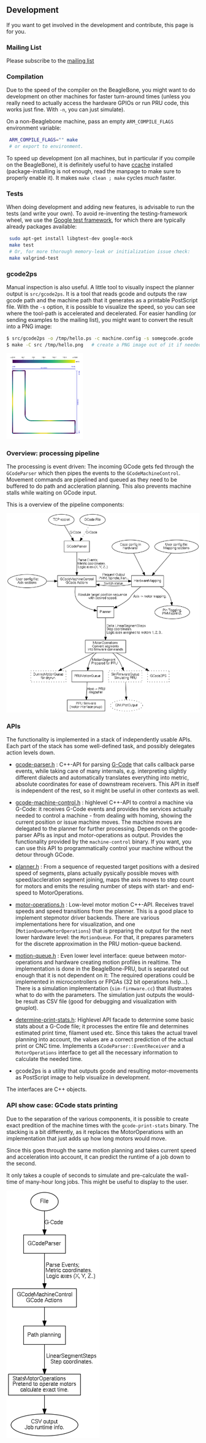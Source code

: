 Development
-----------

If you want to get involved in the development and contribute, this page
is for you.

### Mailing List
Please subscribe to the
[mailing list](https://groups.google.com/forum/#!forum/beagleg-dev)

### Compilation
Due to the speed of the compiler on the BeagleBone, you might want to do
development on other machines for faster turn-around times (unless you really
need to actually access the hardware GPIOs or run PRU code, this works just
fine. With `-n`, you can just simulate).

On a non-Beaglebone machine, pass an empty `ARM_COMPILE_FLAGS` environment
variable:

```bash
 ARM_COMPILE_FLAGS="" make
 # or export to environment.
```

To speed up development (on all machines, but in particular if you compile on
the BeagleBone), it is definitely useful to have [ccache] installed
(package-installing is not enough, read the manpage to make sure to
properly enable it). It makes `make clean ; make` cycles _much_ faster.

### Tests
When doing development and adding new features, is advisable to run the tests
(and write your own). To avoid re-inventing the testing-framework wheel,
we use the [Google test framework](https://github.com/google/googletest),
for which there are typically already packages available:

```bash
 sudo apt-get install libgtest-dev google-mock
 make test
 # Or, for more thorough memory-leak or initialization issue check:
 make valgrind-test
 ```

### gcode2ps
Manual inspection is also useful. A little tool to visually inspect the planner
output is `src/gcode2ps`. It is a tool that reads gcode and outputs the raw
gcode path and the machine path that it generates as a printable PostScript file.
With the `-s` option, it is possible to visualize the speed, so you can see
where the tool-path is accelerated and decelerated. For easier
handling (or sending examples to the mailing list), you might want to convert
the result into a PNG image:

```bash
$ src/gcode2ps -o /tmp/hello.ps -c machine.config -s somegcode.gcode
$ make -C src /tmp/hello.png   # create a PNG image out of it if needed.
```

<img src="./img/sample-gcode2ps.png" width="200"/></a>

### Overview: processing pipeline
The processing is event driven: The incoming GCode gets fed through the
`GCodeParser` which then pipes the events to the `GCodeMachineControl`.
Movement commands are pipelined and queued as they need to be buffered
to do path and accleration planning. This also prevents machine stalls while
waiting on GCode input.

This is a overview of the pipeline components:

![Processing](./img/machine-control.png)

### APIs
The functionality is implemented in a stack of independently usable APIs.
Each part of the stack has some well-defined task, and possibly delegates
action levels down.

   - [gcode-parser.h](./src/gcode-parser.h) : C++-API for parsing
      [G-Code](./G-code.md) that calls callback parse events, while taking
      care of many internals, e.g. interpreting slightly different dialects and
      automatically translates everything into metric, absolute coordinates for
      ease of downstream receivers.
      This API in itself is independent of the rest, so it might be useful
      in other contexts as well.

   - [gcode-machine-control.h](./src/gcode-machine-control.h) : highlevel
      C++-API to control a machine via G-Code: it receives G-Code events
      and provides the services actually needed to control a machine - from
      dealing with homing, showing the current position or issue machine
      moves. The machine moves are delegated to the planner for further
      processing.
      Depends on the gcode-parser APIs as input and motor-operations as output.
      Provides the functionality provided by the `machine-control` binary.
      If you want, you can use this API to programmatically control your machine
      without the detour through GCode.

   - [planner.h](./src/planner.h) : From a sequence of requested target
      positions with a desired speed of segments, plans actually pysically
      possible moves with speed/accleration segment joining, maps the
      axis moves to step count for motors and emits the resuling number
      of steps with start- and end-speed to MotorOperations.

   - [motor-operations.h](./src/motor-operations.h) : Low-level motor motion
      C++-API.
      Receives travel speeds and speed transitions from the planner.
      This is a good place to implement stepmotor driver backends.
      There are various implementations here for visualization, and one
      (`MotionQueueMotorOperations`) that is preparing the output for the
      next lower hardware level: the `MotionQueue`. For that, it prepares
      parameters for the discrete approximation in the PRU motion-queue backend.

   - [motion-queue.h](./src/motion-queue.h) : Even lower level interface: queue
      between motor-operations and hardware creating motion profiles in realtime.
      The implementation is done in the BeagleBone-PRU, but is separated out
      enough that it is not dependent on it: The required operations could be
      implemented in microcontrollers or FPGAs (32 bit operations help...).
      There is a simulation implementation (`sim-firmware.cc`) that illustrates
      what to do with the parameters. The simulation just outputs the would-be
      result as CSV file (good for debugging and visualization with gnuplot).

   - [determine-print-stats.h](./src/determine-print-stats.h): Highlevel API
      facade to determine some basic stats about a G-Code file; it processes
      the entire file and determines estimated print time, filament used etc.
      Since this takes the actual travel planning into account, the values are
      a correct prediction of the actual print or CNC time. Implements
      a `GCodeParser::EventReceiver` and a `MotorOperations` interface to get
      all the necessary information to calculate the needed time.

   - gcode2ps is a utility that outputs gcode and resulting motor-movements
     as PostScript image to help visualize in development.

The interfaces are C++ objects.

### API show case: GCode stats printing

Due to the separation of the various components, it is possible to create
exact predition of the machine times with the `gcode-print-stats` binary. The
stacking is a bit differently, as it replaces the MotorOperations with an
implementation that just adds up how long motors would move.

Since this goes through the same motion planning and takes current speed and
acceleration into account, it can predict the runtime of a job down to the
second.

It only takes a couple of seconds to simulate and pre-calculate the wall-time
of many-hour long jobs. This might be useful to display to the user.

![gcode-print-stats](./img/print-stats.png)

[ccache]: https://ccache.samba.org/